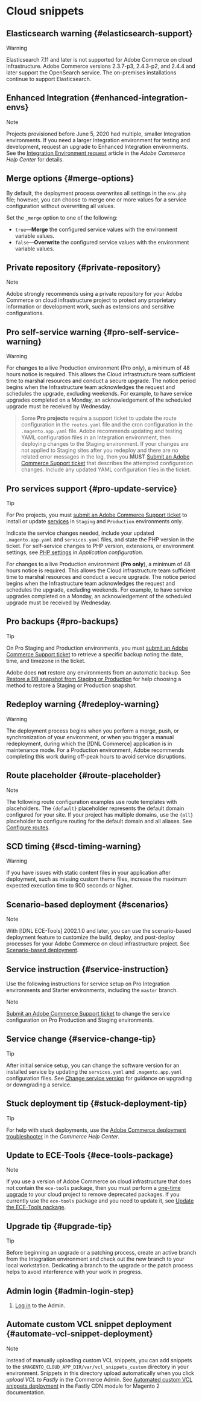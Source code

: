 # Cloud snippets

## Elasticsearch warning {#elasticsearch-support}

>[!WARNING]
>
>Elasticsearch 7.11 and later is not supported for Adobe Commerce on cloud infrastructure. Adobe Commerce versions 2.3.7-p3, 2.4.3-p2, and 2.4.4 and later support the OpenSearch service. The on-premises installations continue to support Elasticsearch.

## Enhanced Integration {#enhanced-integration-envs}

>[!NOTE]
>
>Projects provisioned before June 5, 2020 had multiple, smaller Integration environments. If you need a larger Integration environment for testing and development, request an upgrade to Enhanced Integration environments. See the [Integration Environment request](https://experienceleague.adobe.com/docs/commerce-knowledge-base/kb/announcements/commerce-announcements/integration-environment-enhancement-request-pro-and-starter.html) article in the _Adobe Commerce Help Center_ for details.

## Merge options {#merge-options}

By default, the deployment process overwrites all settings in the `env.php` file; however, you can choose to merge one or more values for a service configuration without overwriting all values.

Set the `_merge` option to one of the following:

- `true`—**Merge** the configured service values with the environment variable values.
- `false`—**Overwrite** the configured service values with the environment variable values.

## Private repository {#private-repository}

>[!NOTE]
>
>Adobe strongly recommends using a private repository for your Adobe Commerce on cloud infrastructure project to protect any proprietary information or development work, such as extensions and sensitive configurations.

## Pro self-service warning {#pro-self-service-warning}

>[!WARNING]
>For changes to a live Production environment (Pro only), a minimum of 48 hours notice is required. This allows the Cloud infrastructure team sufficient time to marshal resources and conduct a secure upgrade. The notice period begins when the Infrastructure team acknowledges the request and schedules the upgrade, excluding weekends. For example, to have service upgrades completed on a Monday, an acknowledgement of the scheduled upgrade must be received by Wednesday.



>Some **Pro projects** require a support ticket to update the route configuration in the `routes.yaml` file and the cron configuration in the `.magento.app.yaml` file. Adobe recommends updating and testing YAML configuration files in an Integration environment, then deploying changes to the Staging environment. If your changes are not applied to Staging sites after you redeploy and there are no related error messages in the log, then you **MUST** [Submit an Adobe Commerce Support ticket](https://experienceleague.adobe.com/docs/commerce-knowledge-base/kb/help-center-guide/magento-help-center-user-guide.html#submit-ticket) that describes the attempted configuration changes. Include any updated YAML configuration files in the ticket.

## Pro services support {#pro-update-service}

>[!TIP]
>
>For Pro projects, you must [submit an Adobe Commerce Support ticket](https://experienceleague.adobe.com/docs/commerce-knowledge-base/kb/help-center-guide/magento-help-center-user-guide.html#submit-ticket) to install or update [services](https://experienceleague.adobe.com/docs/commerce-cloud-service/user-guide/configure/service/services-yaml.html) in `Staging` and `Production` environments only.
>
>Indicate the service changes needed, include your updated `.magento.app.yaml` and `services.yaml` files, and state the PHP version in the ticket. For self-service changes to PHP version, extensions, or environment settings, see [PHP settings](https://experienceleague.adobe.com/docs/commerce-cloud-service/user-guide/configure/app/php-settings.html) in _Application configuration_.
>
>For changes to a live Production environment (**Pro only**), a minimum of 48 hours notice is required. This allows the Cloud infrastructure team sufficient time to marshal resources and conduct a secure upgrade. The notice period begins when the Infrastructure team acknowledges the request and schedules the upgrade, excluding weekends. For example, to have service upgrades completed on a Monday, an acknowledgement of the scheduled upgrade must be received by Wednesday.

## Pro backups {#pro-backups}

>[!TIP]
>
>On Pro Staging and Production environments, you must [submit an Adobe Commerce Support ticket](https://experienceleague.adobe.com/docs/commerce-knowledge-base/kb/help-center-guide/magento-help-center-user-guide.html#submit-ticket) to retrieve a specific backup noting the date, time, and timezone in the ticket.
>
>Adobe does **not** restore any environments from an automatic backup. See [Restore a DB snapshot from Staging or Production](https://experienceleague.adobe.com/docs/commerce-knowledge-base/kb/how-to/restore-a-db-snapshot-from-staging-or-production.html) for help choosing a method to restore a Staging or Production snapshot.

## Redeploy warning {#redeploy-warning}

>[!WARNING]
>
>The deployment process begins when you perform a merge, push, or synchronization of your environment, or when you trigger a manual redeployment, during which the [!DNL Commerce] application is in maintenance mode. For a Production environment, Adobe recommends completing this work during off-peak hours to avoid service disruptions.

## Route placeholder {#route-placeholder}

>[!NOTE]
>
>The following route configuration examples use route templates with placeholders. The `{default}` placeholder represents the default domain configured for your site. If your project has multiple domains, use the `{all}` placeholder to configure routing for the default domain and all aliases. See [Configure routes](/help/cloud-guide/routes/routes-yaml.md).

## SCD timing {#scd-timing-warning}

>[!WARNING]
>
>If you have issues with static content files in your application after deployment, such as missing custom theme files, increase the maximum expected execution time to 900 seconds or higher.

## Scenario-based deployment {#scenarios}

>[!NOTE]
>
>With [!DNL ECE-Tools] 2002.1.0 and later, you can use the scenario-based deployment feature to customize the build, deploy, and post-deploy processes for your Adobe Commerce on cloud infrastructure project. See [Scenario-based deployment](/help/cloud-guide/deploy/scenario-based.md).

## Service instruction {#service-instruction}

Use the following instructions for service setup on Pro Integration environments and Starter environments, including the `master` branch.

>[!NOTE]
>
>[Submit an Adobe Commerce Support ticket](https://experienceleague.adobe.com/docs/commerce-knowledge-base/kb/help-center-guide/magento-help-center-user-guide.html#submit-ticket) to change the service configuration on Pro Production and Staging environments.

## Service change {#service-change-tip}

>[!TIP]
>
>After initial service setup, you can change the software version for an installed service by updating the `services.yaml` and `.magento.app.yaml` configuration files. See [Change service version](/help/cloud-guide/services/services-yaml.md#change-service-version) for guidance on upgrading or downgrading a service.

## Stuck deployment tip {#stuck-deployment-tip}

>[!TIP]
>
>For help with stuck deployments, use the [Adobe Commerce deployment troubleshooter](https://experienceleague.adobe.com/docs/commerce-knowledge-base/kb/troubleshooting/deployment/magento-deployment-troubleshooter.html) in the _Commerce Help Center_.

## Update to ECE-Tools {#ece-tools-package}

>[!NOTE]
>
>If you use a version of Adobe Commerce on cloud infrastructure that does not contain the `ece-tools` package, then you must perform a [one-time upgrade](/help/cloud-guide/dev-tools/install-package.md) to your cloud project to remove deprecated packages. If you currently use the `ece-tools` package and you need to update it, see [Update the ECE-Tools package](/help/cloud-guide/dev-tools/update-package.md).

## Upgrade tip {#upgrade-tip}

>[!TIP]
>
>Before beginning an upgrade or a patching process, create an active branch from the Integration environment and check out the new branch to your local workstation. Dedicating a branch to the upgrade or the patch process helps to avoid interference with your work in progress.

<!-- Fastly-related snippets begin -->

## Admin login {#admin-login-step}

1. [Log in](/help/get-started/onboarding.md#access-your-admin-panel) to the Admin.

## Automate custom VCL snippet deployment {#automate-vcl-snippet-deployment}

>[!NOTE]
>
>Instead of manually uploading custom VCL snippets, you can add snippets to the `$MAGENTO_CLOUD_APP_DIR/var/vcl_snippets_custom` directory in your environment. Snippets in this directory upload automatically when you click _upload VCL to Fastly_ in the Commerce Admin. See [Automated custom VCL snippets deployment](https://github.com/fastly/fastly-magento2/blob/master/Documentation/Guides/CUSTOM-VCL-SNIPPETS.md#automated-custom-vcl-snippets-deployment) in the Fastly CDN module for Magento 2 documentation.

<!-- Fastly-related snippets end -->
